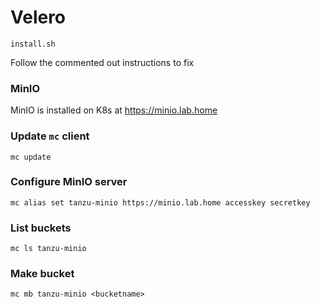 # Velero

`install.sh`

Follow the commented out instructions to fix

### MinIO 
MinIO is installed on K8s at https://minio.lab.home

### Update `mc` client
`mc update`

### Configure MinIO server
`mc alias set tanzu-minio https://minio.lab.home accesskey secretkey`

### List buckets
`mc ls tanzu-minio`

### Make bucket
`mc mb tanzu-minio <bucketname>`